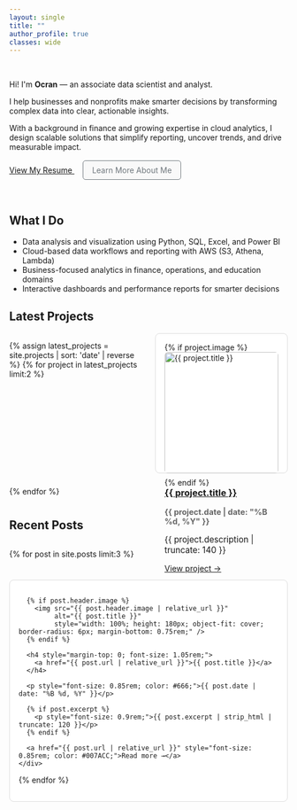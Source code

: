 ```yaml
---
layout: single
title: ""
author_profile: true
classes: wide
---
```


&nbsp;  


Hi! I'm **Ocran** — an associate data scientist and analyst.

I help businesses and nonprofits make smarter decisions by transforming complex data into clear, actionable insights.

With a background in finance and growing expertise in cloud analytics, I design scalable solutions that simplify reporting, uncover trends, and drive measurable impact.

<div style="margin-top: 1rem;">
  <a href="https://drive.google.com/file/d/1DUUEciicVQzL8aN42of_AV_uRFBhouDO/view?usp=sharing"
     class="btn btn--primary"
     target="_blank" rel="noopener">
     View My Resume
  </a>
   <a href="/about" 
     class="btn" 
     style="margin-left: 15px; color: #6f777d; border: 1px solid #6f777d; padding: 0.5rem 1rem; border-radius: 5px; background-color: #f9f9f9; text-decoration: none; display: inline-block;">
     Learn More About Me
  </a>
</div>

&nbsp;


## What I Do

- Data analysis and visualization using Python, SQL, Excel, and Power BI  
- Cloud-based data workflows and reporting with AWS (S3, Athena, Lambda)  
- Business-focused analytics in finance, operations, and education domains  
- Interactive dashboards and performance reports for smarter decisions  



## Latest Projects

<div class="entries-grid" style="display: grid; grid-template-columns: 1fr 1fr; gap: 1.5rem;">

  {% assign latest_projects = site.projects | sort: 'date' | reverse %}
  {% for project in latest_projects limit:2 %}
    <div class="project-card" style="border: 1px solid #ddd; padding: 1rem; border-radius: 8px; background: #fff;">
      {% if project.image %}
        <img src="{{ project.image | relative_url }}" alt="{{ project.title }}" style="width: 100%; height: auto; border-radius: 6px; margin-bottom: 0.5rem;" />
      {% endif %}
      <h3 style="margin-top: 0;">
        <a href="{{ project.link }}" target="_blank">{{ project.title }}</a>
      </h3>
      <p style="font-size: 0.9rem; color: #666;"><strong>{{ project.date | date: "%B %d, %Y" }}</strong></p>
      <p style="font-size: 0.95rem;">{{ project.description | truncate: 140 }}</p>
      <a href="{{ project.link }}" target="_blank" style="font-size: 0.9rem;">View project →</a>
    </div>
  {% endfor %}

</div>





## Recent Posts

<div class="entries-grid" style="display: grid; grid-template-columns: repeat(auto-fit, minmax(280px, 1fr)); gap: 1.5rem;">

  {% for post in site.posts limit:3 %}
    <div class="post-card" style="border: 1px solid #ddd; border-radius: 8px; padding: 1rem; background-color: #fff;">
      
      {% if post.header.image %}
        <img src="{{ post.header.image | relative_url }}" 
             alt="{{ post.title }}" 
             style="width: 100%; height: 180px; object-fit: cover; border-radius: 6px; margin-bottom: 0.75rem;" />
      {% endif %}

      <h4 style="margin-top: 0; font-size: 1.05rem;">
        <a href="{{ post.url | relative_url }}">{{ post.title }}</a>
      </h4>

      <p style="font-size: 0.85rem; color: #666;">{{ post.date | date: "%B %d, %Y" }}</p>

      {% if post.excerpt %}
        <p style="font-size: 0.9rem;">{{ post.excerpt | strip_html | truncate: 120 }}</p>
      {% endif %}

      <a href="{{ post.url | relative_url }}" style="font-size: 0.85rem; color: #007ACC;">Read more →</a>
    </div>
  {% endfor %}

</div>
